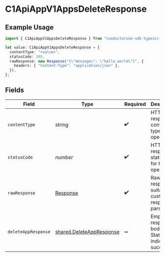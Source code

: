 # C1ApiAppV1AppsDeleteResponse

## Example Usage

```typescript
import { C1ApiAppV1AppsDeleteResponse } from "conductorone-sdk-typescript/sdk/models/operations";

let value: C1ApiAppV1AppsDeleteResponse = {
  contentType: "<value>",
  statusCode: 305,
  rawResponse: new Response("{\"message\": \"hello world\"}", {
    headers: { "Content-Type": "application/json" },
  }),
};
```

## Fields

| Field                                                                       | Type                                                                        | Required                                                                    | Description                                                                 |
| --------------------------------------------------------------------------- | --------------------------------------------------------------------------- | --------------------------------------------------------------------------- | --------------------------------------------------------------------------- |
| `contentType`                                                               | *string*                                                                    | :heavy_check_mark:                                                          | HTTP response content type for this operation                               |
| `statusCode`                                                                | *number*                                                                    | :heavy_check_mark:                                                          | HTTP response status code for this operation                                |
| `rawResponse`                                                               | [Response](https://developer.mozilla.org/en-US/docs/Web/API/Response)       | :heavy_check_mark:                                                          | Raw HTTP response; suitable for custom response parsing                     |
| `deleteAppResponse`                                                         | [shared.DeleteAppResponse](../../../sdk/models/shared/deleteappresponse.md) | :heavy_minus_sign:                                                          | Empty response body. Status code indicates success.                         |